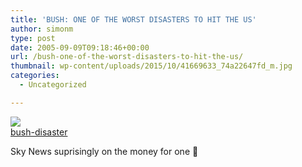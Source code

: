 ```yaml
---
title: 'BUSH: ONE OF THE WORST DISASTERS TO HIT THE US'
author: simonm
type: post
date: 2005-09-09T09:18:46+00:00
url: /bush-one-of-the-worst-disasters-to-hit-the-us/
thumbnail: wp-content/uploads/2015/10/41669633_74a22647fd_m.jpg
categories:
  - Uncategorized

---
```

<div>
  <a title="photo sharing" href="http://www.flickr.com/photos/simonmcc/41669633/"><img src="http://static.flickr.com/23/41669633_74a22647fd_m.jpg" /></a><br /> <a href="http://www.flickr.com/photos/simonmcc/41669633/">bush-disaster</a>
</div>

Sky News suprisingly on the money for one 🙂
